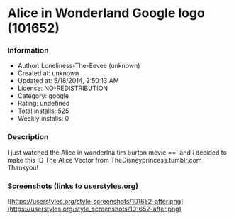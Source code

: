 # Alice in Wonderland Google logo (101652)

### Information
- Author: Loneliness-The-Eevee (unknown)
- Created at: unknown
- Updated at: 5/18/2014, 2:50:13 AM
- License: NO-REDISTRIBUTION
- Category: google
- Rating: undefined
- Total installs: 525
- Weekly installs: 0


### Description
I just watched the Alice in wonderlna tim burton movie ==' and i decided to make this :D
The Alice Vector from TheDisneyprincess.tumblr.com Thankyou!


### Screenshots (links to userstyles.org)
![https://userstyles.org/style_screenshots/101652-after.png](https://userstyles.org/style_screenshots/101652-after.png)


